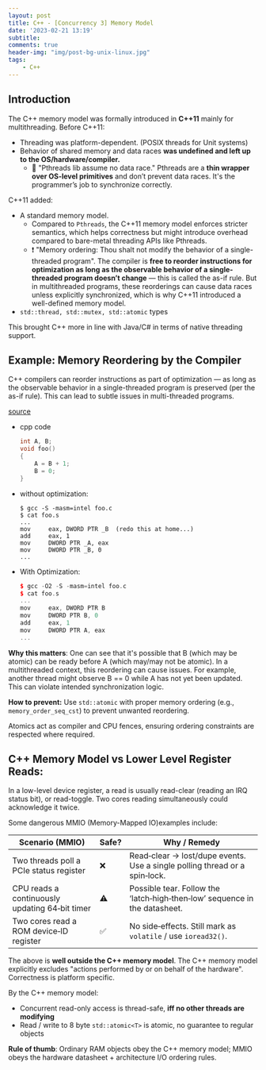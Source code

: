 ```yaml
---
layout: post
title: C++ - [Concurrency 3] Memory Model
date: '2023-02-21 13:19'
subtitle: 
comments: true
header-img: "img/post-bg-unix-linux.jpg"
tags:
    - C++
---
```


## Introduction

The C++ memory model was formally introduced in **C++11**  mainly for multithreading. Before C++11:

- Threading was platform-dependent. (POSIX threads for Unit systems)
- Behavior of shared memory and data races **was undefined and left up to the OS/hardware/compiler.**
    - 🫠️ "Pthreads lib assume no data race." Pthreads are a **thin wrapper over OS-level primitives** and don’t prevent data races. It's the programmer’s job to synchronize correctly.

C++11 added:

- A standard memory model.
    - Compared to `Pthreads`, the C++11 memory model enforces stricter semantics, which helps correctness but might introduce overhead compared to bare-metal threading APIs like Pthreads.
    - ❗️ "Memory ordering: Thou shalt not modify the behavior of a single-threaded program". The compiler is **free to reorder instructions for optimization as long as the observable behavior of a single-threaded program doesn’t change** — this is called the as-if rule. But in multithreaded programs, these reorderings can cause data races unless explicitly synchronized, which is why C++11 introduced a well-defined memory model.
- `std::thread, std::mutex, std::atomic` types

This brought C++ more in line with Java/C# in terms of native threading support.

## Example: Memory Reordering by the Compiler

C++ compilers can reorder instructions as part of optimization — as long as the observable behavior in a single-threaded program is preserved (per the as-if rule). This can lead to subtle issues in multi-threaded programs.


[source](https://preshing.com/20120625/memory-ordering-at-compile-time/)

- cpp code
    ```cpp
    int A, B;
    void foo()
    {
        A = B + 1;
        B = 0;
    }
    ```

- without optimization: 
    ```assembly
    $ gcc -S -masm=intel foo.c
    $ cat foo.s
    ...
    mov     eax, DWORD PTR _B  (redo this at home...)
    add     eax, 1
    mov     DWORD PTR _A, eax
    mov     DWORD PTR _B, 0
    ...
    ```

- With Optimization: 
    ```cpp
    $ gcc -O2 -S -masm=intel foo.c
    $ cat foo.s
    ...
    mov     eax, DWORD PTR B
    mov     DWORD PTR B, 0
    add     eax, 1
    mov     DWORD PTR A, eax
    ...
    ```

**Why this matters**: One can see that it's possible that B (which may be atomic) can be ready before A (which may/may not be atomic). In a multithreaded context, this reordering can cause issues. For example, another thread might observe B == 0 while A has not yet been updated. This can violate intended synchronization logic.

**How to prevent:** Use `std::atomic` with proper memory ordering (e.g., `memory_order_seq_cst`) to prevent unwanted reordering.

Atomics act as compiler and CPU fences, ensuring ordering constraints are respected where required.

## C++ Memory Model vs Lower Level Register Reads:

In a low-level device register, a read is usually read-clear (reading an IRQ status bit), or read-toggle. Two cores reading simultaneously could acknowledge it twice. 

Some dangerous MMIO (Memory-Mapped IO)examples include:

| Scenario (MMIO)                               | Safe? | Why / Remedy                   |
|----------------------------------------------|-------|--------------------------------|
| Two threads poll a PCIe status register      | ❌    | Read‑clear → lost/dupe events. Use a single polling thread or a spin‑lock. |
| CPU reads a continuously updating 64‑bit timer| ⚠️    | Possible tear. Follow the ‘latch‑high‑then‑low’ sequence in the datasheet. |
| Two cores read a ROM device‑ID register      | ✅    | No side‑effects. Still mark as `volatile` / use `ioread32()`. |

The above is **well outside the C++ memory model**. The C++ memory model explicitly excludes "actions performed by or on behalf of the hardware". Correctness is platform specific. 


By the C++ memory model:

- Concurrent read-only access is thread-safe, **iff no other threads are modifying**
- Read / write to 8 byte `std::atomic<T>` is atomic, no guarantee to regular objects

**Rule of thumb**: Ordinary RAM objects obey the C++ memory model; MMIO obeys the hardware datasheet + architecture I/O ordering rules.


